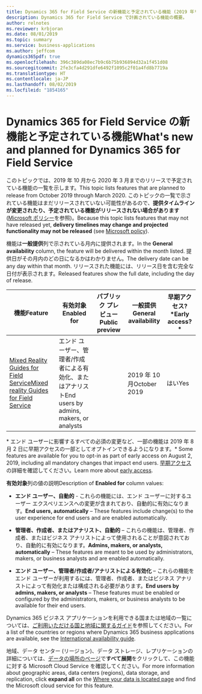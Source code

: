 ```yaml
---
title: Dynamics 365 for Field Service の新機能と予定されている機能 (2019 年リリース ウェーブ 2)
description: Dynamics 365 for Field Service で計画されている機能の概要。
author: relnotes
ms.reviewer: krbjoran
ms.date: 08/01/2019
ms.topic: summary
ms.service: business-applications
ms.author: jeffcom
dynamics365pdf: true
ms.openlocfilehash: 396c389da08ec7b9c6b75b936894d32a1f451d08
ms.sourcegitcommit: 2fe3cfa4d291dfe6492f1095c2f01a4fd8b7719a
ms.translationtype: HT
ms.contentlocale: ja-JP
ms.lasthandoff: 08/02/2019
ms.locfileid: "1854165"
---
```

# <a name="whats-new-and-planned-for-dynamics-365-for-field-service"></a><span data-ttu-id="460e7-103">Dynamics 365 for Field Service の新機能と予定されている機能</span><span class="sxs-lookup"><span data-stu-id="460e7-103">What's new and planned for Dynamics 365 for Field Service</span></span>

<span data-ttu-id="460e7-104">このトピックでは、2019 年 10 月から 2020 年 3 月までのリリースで予定されている機能の一覧を示します。</span><span class="sxs-lookup"><span data-stu-id="460e7-104">This topic lists features that are planned to release from October 2019 through March 2020.</span></span> <span data-ttu-id="460e7-105">このトピックの一覧で示されている機能はまだリリースされていない可能性があるので、**提供タイムラインが変更されたり、予定されている機能がリリースされない場合があります** ([Microsoft ポリシー](https://go.microsoft.com/fwlink/p/?linkid=2007332)を参照)。</span><span class="sxs-lookup"><span data-stu-id="460e7-105">Because this topic lists features that may not have released yet, **delivery timelines may change and projected functionality may not be released** (see [Microsoft policy](https://go.microsoft.com/fwlink/p/?linkid=2007332)).</span></span>

<span data-ttu-id="460e7-106">機能は**一般提供**列で示されている月内に提供されます。</span><span class="sxs-lookup"><span data-stu-id="460e7-106">In the **General availability** column, the feature will be delivered within the month listed.</span></span> <span data-ttu-id="460e7-107">提供日がその月内のどの日になるかはわかりません。</span><span class="sxs-lookup"><span data-stu-id="460e7-107">The delivery date can be any day within that month.</span></span> <span data-ttu-id="460e7-108">リリースされた機能には、リリース日を含む完全な日付が表示されます。</span><span class="sxs-lookup"><span data-stu-id="460e7-108">Released features show the full date, including the day of release.</span></span> 

| <span data-ttu-id="460e7-109">機能</span><span class="sxs-lookup"><span data-stu-id="460e7-109">Feature</span></span>    | <span data-ttu-id="460e7-110">有効対象</span><span class="sxs-lookup"><span data-stu-id="460e7-110">Enabled for</span></span>    |  <span data-ttu-id="460e7-111">パブリック プレビュー</span><span class="sxs-lookup"><span data-stu-id="460e7-111">Public preview</span></span> | <span data-ttu-id="460e7-112">一般提供</span><span class="sxs-lookup"><span data-stu-id="460e7-112">General availability</span></span> |<span data-ttu-id="460e7-113">早期アクセス?\*</span><span class="sxs-lookup"><span data-stu-id="460e7-113">Early access?\*</span></span> | 
| ---------- |---------------- | --------------- |-------------- | --------------- |
| [<span data-ttu-id="460e7-114">Mixed Reality Guides for Field Service</span><span class="sxs-lookup"><span data-stu-id="460e7-114">Mixed reality Guides for Field Service</span></span>](mixed-reality-guides-field-service.md) | <span data-ttu-id="460e7-115">エンド ユーザー、管理者/作成者による有効化、またはアナリスト</span><span class="sxs-lookup"><span data-stu-id="460e7-115">End users by admins, makers, or analysts</span></span>|| <span data-ttu-id="460e7-116">2019 年 10 月</span><span class="sxs-lookup"><span data-stu-id="460e7-116">October 2019</span></span>| <span data-ttu-id="460e7-117">はい</span><span class="sxs-lookup"><span data-stu-id="460e7-117">Yes</span></span> |

<span data-ttu-id="460e7-118">\* エンド ユーザーに影響するすべての必須の変更など、一部の機能は 2019 年 8 月 2 日に早期アクセスの一部としてオプトインできるようになります。</span><span class="sxs-lookup"><span data-stu-id="460e7-118">\* Some features are available for you to opt-in as part of early access on  August 2, 2019, including all mandatory changes that impact end users.</span></span> <span data-ttu-id="460e7-119">[早期アクセス](https://aka.ms/EarlyAccessFAQ)の詳細を確認してください。</span><span class="sxs-lookup"><span data-stu-id="460e7-119">Learn more about [early access](https://aka.ms/EarlyAccessFAQ).</span></span>

<span data-ttu-id="460e7-120">**有効対象**列の値の説明</span><span class="sxs-lookup"><span data-stu-id="460e7-120">Description of **Enabled for** column values:</span></span>

- <span data-ttu-id="460e7-121">**エンド ユーザー、自動的** - これらの機能には、エンド ユーザーに対するユーザー エクスペリエンスへの変更が含まれており、自動的に有効になります。</span><span class="sxs-lookup"><span data-stu-id="460e7-121">**End users, automatically** – These features include change(s) to the user experience for end users and are enabled automatically.</span></span>

- <span data-ttu-id="460e7-122">**管理者、作成者、またはアナリスト、自動的** – これらの機能は、管理者、作成者、またはビジネス アナリストによって使用されることが意図されており、自動的に有効になります。</span><span class="sxs-lookup"><span data-stu-id="460e7-122">**Admins, makers, or analysts, automatically**  – These features are meant to be used by administrators, makers, or business analysts and are enabled automatically.</span></span>

- <span data-ttu-id="460e7-123">**エンド ユーザー、管理者/作成者/アナリストによる有効化** – これらの機能をエンド ユーザーが利用するには、管理者、作成者、またはビジネス アナリストによって有効化または構成される必要があります。</span><span class="sxs-lookup"><span data-stu-id="460e7-123">**End users by admins, makers, or analysts** – These features must be enabled or configured by the administrators, makers, or business analysts to be available for their end users.</span></span>


<span data-ttu-id="460e7-124">Dynamics 365 ビジネス アプリケーションを利用できる国または地域の一覧については、[ご利用いただける国と地域に関するガイド](https://aka.ms/dynamics_365_international_availability_deck)を参照してください。</span><span class="sxs-lookup"><span data-stu-id="460e7-124">For a list of the countries or regions where Dynamics 365 business applications are available, see the [International availability guide](https://aka.ms/dynamics_365_international_availability_deck).</span></span> 

<span data-ttu-id="460e7-125">地域、データ センター (リージョン)、データ ストレージ、レプリケーションの詳細については、[データの場所のページ](https://www.microsoft.com/trust-center/privacy/data-location)で**すべて展開**をクリックして、この機能に対する Microsoft Cloud Service を確認してください。</span><span class="sxs-lookup"><span data-stu-id="460e7-125">For more information about geographic areas, data centers (regions), data storage, and replication, click **expand all** on the [Where your data is located page](https://www.microsoft.com/trust-center/privacy/data-location) and find the Microsoft cloud service for this feature.</span></span> 